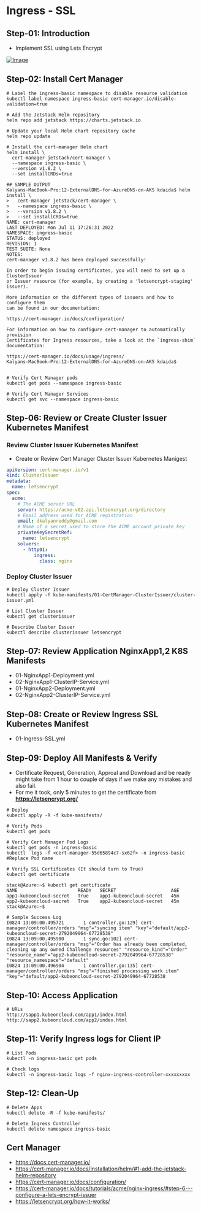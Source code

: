 # Ingress - SSL

## Step-01: Introduction
- Implement SSL using Lets Encrypt

[![Image](https://www.stacksimplify.com/course-images/azure-aks-ingress-ssl-letsencrypt.png "Azure AKS Kubernetes - Masterclass")](https://www.udemy.com/course/aws-eks-kubernetes-masterclass-devops-microservices/?referralCode=257C9AD5B5AF8D12D1E1)

## Step-02: Install Cert Manager
```t
# Label the ingress-basic namespace to disable resource validation
kubectl label namespace ingress-basic cert-manager.io/disable-validation=true

# Add the Jetstack Helm repository
helm repo add jetstack https://charts.jetstack.io

# Update your local Helm chart repository cache
helm repo update

# Install the cert-manager Helm chart
helm install \
  cert-manager jetstack/cert-manager \
  --namespace ingress-basic \
  --version v1.8.2 \
  --set installCRDs=true

## SAMPLE OUTPUT
Kalyans-MacBook-Pro:12-ExternalDNS-for-AzureDNS-on-AKS kdaida$ helm install \
>   cert-manager jetstack/cert-manager \
>   --namespace ingress-basic \
>   --version v1.8.2 \
>   --set installCRDs=true
NAME: cert-manager
LAST DEPLOYED: Mon Jul 11 17:26:31 2022
NAMESPACE: ingress-basic
STATUS: deployed
REVISION: 1
TEST SUITE: None
NOTES:
cert-manager v1.8.2 has been deployed successfully!

In order to begin issuing certificates, you will need to set up a ClusterIssuer
or Issuer resource (for example, by creating a 'letsencrypt-staging' issuer).

More information on the different types of issuers and how to configure them
can be found in our documentation:

https://cert-manager.io/docs/configuration/

For information on how to configure cert-manager to automatically provision
Certificates for Ingress resources, take a look at the `ingress-shim`
documentation:

https://cert-manager.io/docs/usage/ingress/
Kalyans-MacBook-Pro:12-ExternalDNS-for-AzureDNS-on-AKS kdaida$ 


# Verify Cert Manager pods
kubectl get pods --namespace ingress-basic

# Verify Cert Manager Services
kubectl get svc --namespace ingress-basic
```

## Step-06: Review or Create Cluster Issuer Kubernetes Manifest
### Review Cluster Issuer Kubernetes Manifest
- Create or Review Cert Manager Cluster Issuer Kubernetes Manigest
```yaml
apiVersion: cert-manager.io/v1
kind: ClusterIssuer
metadata:
  name: letsencrypt
spec:
  acme:
    # The ACME server URL
    server: https://acme-v02.api.letsencrypt.org/directory
    # Email address used for ACME registration
    email: dkalyanreddy@gmail.com
    # Name of a secret used to store the ACME account private key
    privateKeySecretRef:
      name: letsencrypt
    solvers:
      - http01:
          ingress:
            class: nginx
```

### Deploy Cluster Issuer
```t
# Deploy Cluster Issuer
kubectl apply -f kube-manifests/01-CertManager-ClusterIssuer/cluster-issuer.yml

# List Cluster Issuer
kubectl get clusterissuer

# Describe Cluster Issuer
kubectl describe clusterissuer letsencrypt
```


## Step-07: Review Application NginxApp1,2 K8S Manifests
- 01-NginxApp1-Deployment.yml
- 02-NginxApp1-ClusterIP-Service.yml
- 01-NginxApp2-Deployment.yml
- 02-NginxApp2-ClusterIP-Service.yml

## Step-08: Create or Review Ingress SSL Kubernetes Manifest
- 01-Ingress-SSL.yml

## Step-09: Deploy All Manifests & Verify
- Certificate Request, Generation, Approal and Download and be ready might take from 1 hour to couple of days if we make any mistakes and also fail.
- For me it took, only 5 minutes to get the certificate from **https://letsencrypt.org/**
```t
# Deploy
kubectl apply -R -f kube-manifests/

# Verify Pods
kubectl get pods

# Verify Cert Manager Pod Logs
kubectl get pods -n ingress-basic
kubectl  logs -f <cert-manager-55d65894c7-sx62f> -n ingress-basic #Replace Pod name

# Verify SSL Certificates (It should turn to True)
kubectl get certificate
```
```log
stack@Azure:~$ kubectl get certificate
NAME                      READY   SECRET                    AGE
app1-kubeoncloud-secret   True    app1-kubeoncloud-secret   45m
app2-kubeoncloud-secret   True    app2-kubeoncloud-secret   45m
stack@Azure:~$
```

```log
# Sample Success Log
I0824 13:09:00.495721       1 controller.go:129] cert-manager/controller/orders "msg"="syncing item" "key"="default/app2-kubeoncloud-secret-2792049964-67728538" 
I0824 13:09:00.495900       1 sync.go:102] cert-manager/controller/orders "msg"="Order has already been completed, cleaning up any owned Challenge resources" "resource_kind"="Order" "resource_name"="app2-kubeoncloud-secret-2792049964-67728538" "resource_namespace"="default" 
I0824 13:09:00.496904       1 controller.go:135] cert-manager/controller/orders "msg"="finished processing work item" "key"="default/app2-kubeoncloud-secret-2792049964-67728538
```

## Step-10: Access Application
```t
# URLs
http://sapp1.kubeoncloud.com/app1/index.html
http://sapp2.kubeoncloud.com/app2/index.html
```

## Step-11: Verify Ingress logs for Client IP
```t
# List Pods
kubectl -n ingress-basic get pods

# Check logs
kubectl -n ingress-basic logs -f nginx-ingress-controller-xxxxxxxxx
```
## Step-12: Clean-Up
```t
# Delete Apps
kubectl delete -R -f kube-manifests/

# Delete Ingress Controller
kubectl delete namespace ingress-basic
```

## Cert Manager
- https://docs.cert-manager.io/
- https://cert-manager.io/docs/installation/helm/#1-add-the-jetstack-helm-repository
- https://cert-manager.io/docs/configuration/
- https://cert-manager.io/docs/tutorials/acme/nginx-ingress/#step-6---configure-a-lets-encrypt-issuer
- https://letsencrypt.org/how-it-works/
